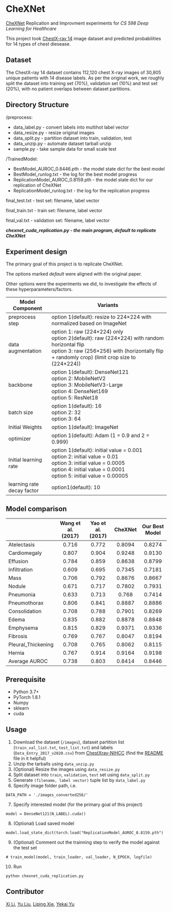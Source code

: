 # CheXNet
[CheXNet](https://stanfordmlgroup.github.io/projects/chexnet/) Replication and Improvment experiments for *CS 598 Deep Learning for Healthcare*

This project took [ChestX-ray 14](https://openaccess.thecvf.com/content_cvpr_2017/papers/Wang_ChestX-ray8_Hospital-Scale_Chest_CVPR_2017_paper.pdf) image dataset and predicted probabilities for 14 types of chest diesease.

## Dataset
The ChestX-ray 14 dataset contains 112,120 chest X-ray images of 30,805 unique patients with 14 disease labels. As per the original work, we roughly split the dataset into training set (70%), validation set (10%) and test set (20%), with no patient overlaps between dataset partitions. 

## Directory Structure
/preprocess:
  - data_label.py - convert labels into multihot label vector
  - data_resize.py - resize original images
  - data_split.py - partition dataset into train, validation, test
  - data_unzip.py - automate dataset tarball unzip
  - <span>sample.py</span> - take sample data for small scale test
  
/TrainedModel:
  - BestModel_AUROC_0.8446.pth - the model state dict for the best model
  - BestModel_runlog.txt - the log for the best model progress
  - ReplicationModel_AUROC_0.8159.pth - the model state dict for our replication of CheXNet
  - ReplicationModel_runlog.txt - the log for the replication progress

final_test.txt - test set: filename, label vector

final_train.txt - train set: filename, label vector

final_val.txt - validation set: filename, label vector

***chexnet_cuda_replication.py - the main program, default to replicate CheXNet***

## Experiment design
The primary goal of this project is to replicate CheXNet.

The options marked *default* were aligned with the original paper.

Other options were the experiments we did, to investigate the effects of these hyperparameters/factors.

Model Component | Variants
---|---
preprocess step | option 1(default): resize to 224×224 with normalized based on ImageNet
data augmentation | option 1: raw (224×224) only<br>option 2(default): raw (224×224) with random horizontal flip<br>option 3: raw (256×256) with (horizontally flip + randomly crop) (limit crop size to (224×224))
backbone | option 1(default): DenseNet121<br>option 2: MobileNetV2<br>option 3: MobileNetV3-Large<br>option 4: DenseNet169<br>option 5: ResNet18<br>
batch size | option 1(default): 16<br>option 2: 32<br>option 3: 64<br>
Initial Weights | option 1(default): ImageNet
optimizer | option 1(default): Adam (1 = 0.9 and 2 = 0.999)
Initial learning rate | option 1(default): initial value =  0.001<br>option 2: initial value = 0.01<br>option 3: initial value = 0.0005<br>option 4: initial value = 0.0001<br>option 5: initial value = 0.00005<br>
learning rate<br>decay factor | option1(default): 10



## Model comparison
| | Wang et al. (2017) | Yao et al. (2017) | CheXNet | Our Best Model |
|---|:---:|:---:|:---:|:---:|
Atelectasis	| 0.716 |	0.772	| 0.8094 |	0.8274
Cardiomegaly |	0.807 |	0.904 |	0.9248 |	0.9130
Effusion |	0.784 |	0.859 |	0.8638 |	0.8799
Infiltration |	0.609 |	0.695 |	0.7345 |	0.7181
Mass |	0.706 |	0.792 |	0.8676 |	0.8667
Nodule |	0.671 |	0.717 |	0.7802	| 0.7931
Pneumonia |	0.633 |	0.713 |	0.768 |	0.7414
Pneumothorax |	0.806 |	0.841 |	0.8887 |	0.8886
Consolidation |	0.708 |	0.788 |	0.7901 |	0.8269
Edema |	0.835 |	0.882 |	0.8878 |	0.8848
Emphysema |	0.815 |	0.829 |	0.9371 |	0.9336
Fibrosis |	0.769 |	0.767 |	0.8047 |	0.8194
Pleural_Thickening |	0.708 |	0.765 |	0.8062 |	0.8115
Hernia |	0.767 |	0.914 |	0.9164 |	0.9198
Average AUROC |	0.738 |	0.803 |	0.8414 |	0.8446
## Prerequisite
- Python 3.7+
- PyTorch 1.8.1
- Numpy
- sklearn
- cuda

## Usage
1. Download the dataset (`/images`), dataset partition list (`train_val_list.txt`, `test_list.txt`) and labels (`Data_Entry_2017_v2020.csv`) from [ChestXray-NIHCC](https://nihcc.app.box.com/v/ChestXray-NIHCC) (find the [README](https://nihcc.app.box.com/v/ChestXray-NIHCC/file/220660789610) file in it helpful)
2. Unzip the tarballs using `data_unzip.py`
3. (Optional) Resize the images using `data_resize.py`
4. Split dataset into `train`, `validation`, `test` set using `data_split.py`
5. Generate `(filename, label vector)` tuple list by `data_label.py`
6. Specify image folder path, i.e.
```
DATA_PATH = './images_converted256/'
```
7. Specify interested model (for the primary goal of this project)
```
model = DenseNet121(N_LABEL).cuda()
```
8. (Optional) Load saved model
```
model.load_state_dict(torch.load("ReplicationModel_AUROC_0.8159.pth")
```
9. (Optional) Comment out the trainning step to verify the model against the test set
```
# train_model(model, train_loader, val_loader, N_EPOCH, logfile)
```
10. Run
```
python chexnet_cuda_replication.py
```
## Contributor
[Xi Li](https://github.com/lulucikyo), [Yu Liu](https://github.com/lytinahome), [Liping Xie](https://github.com/lipingxie), [Yekai Yu](https://github.com/Yekai-Yu)


